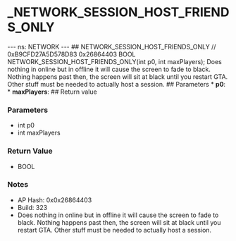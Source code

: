 # _NETWORK_SESSION_HOST_FRIENDS_ONLY

--- ns: NETWORK --- ## NETWORK_SESSION_HOST_FRIENDS_ONLY  // 0xB9CFD27A5D578D83 0x26864403 BOOL NETWORK_SESSION_HOST_FRIENDS_ONLY(int p0, int maxPlayers);  Does nothing in online but in offline it will cause the screen to fade to black. Nothing happens past then, the screen will sit at black until you restart GTA. Other stuff must be needed to actually host a session.  ## Parameters * **p0**: * **maxPlayers**:  ## Return value

### Parameters
* int p0
* int maxPlayers

### Return Value
* BOOL

### Notes
* AP Hash: 0x0x26864403
* Build: 323
* Does nothing in online but in offline it will cause the screen to fade to black. Nothing happens past then, the screen will sit at black until you restart GTA. Other stuff must be needed to actually host a session.

